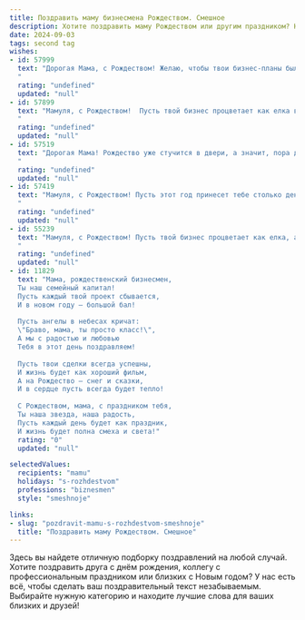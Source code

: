 ```yaml
---
title: Поздравить маму бизнесмена Рождеством. Смешное
description: Хотите поздравить маму Рождеством или другим праздником? Наш ИИ создаст незабываемое поздравление, а вы обязательно выделитесь среди других.  
date: 2024-09-03
tags: second tag
wishes:
- id: 57999
  text: "Дорогая Мама, с Рождеством! Желаю, чтобы твои бизнес-планы были настолько же успешны, как твои праздничные рецепты, а конкуренты были настолько же милыми, как твой праздничный стол! 🎄🍾
  "
  rating: "undefined"
  updated: "null"
- id: 57899
  text: "Мамуля, с Рождеством!  Пусть твой бизнес процветает как елка в этот праздничный день, а деньги текут рекой, как шампанское на корпоративе! 😉🍾
  "
  rating: "undefined"
  updated: "null"
- id: 57519
  text: "Дорогая Мама! Рождество уже стучится в двери, а значит, пора доставать из закромов не только праздничный ужин, но и бизнес-план на следующий год! Пусть сделки заключаются сами собой, инвестиции растут как на дрожжах, а конкуренты трепещут перед твоим деловым чутьем! С Рождеством! 🎉
  "
  rating: "undefined"
  updated: "null"
- id: 57419
  text: "Мамуля, с Рождеством! Пусть этот год принесет тебе столько денег, сколько ты успеешь пересчитать за праздничным столом. 😉🥂
  "
  rating: "undefined"
  updated: "null"
- id: 55239
  text: "Мамуля, с Рождеством! Пусть твой бизнес процветает как елка, а прибыль растет как снежный ком! И пусть все твои сделки будут такими же удачными, как твоя готовка — просто шедевр! 🎄💰🎉
  "
  rating: "undefined"
  updated: "null"
- id: 11829
  text: "Мама, рождественский бизнесмен,
  Ты наш семейный капитал!
  Пусть каждый твой проект сбывается,
  И в новом году — большой бал!
  
  Пусть ангелы в небесах кричат:
  \"Браво, мама, ты просто класс!\",
  А мы с радостью и любовью
  Тебя в этот день поздравляем!
  
  Пусть твои сделки всегда успешны,
  И жизнь будет как хороший фильм,
  А на Рождество — снег и сказки,
  И в сердце пусть всегда будет тепло!
  
  С Рождеством, мама, с праздником тебя,
  Ты наша звезда, наша радость,
  Пусть каждый день будет как праздник,
  И жизнь будет полна смеха и света!"
  rating: "0"
  updated: "null"

selectedValues:
  recipients: "mamu"
  holidays: "s-rozhdestvom"
  professions: "biznesmen"
  style: "smeshnoje"

links:
- slug: "pozdravit-mamu-s-rozhdestvom-smeshnoje"
  title: "Поздравить маму Рождеством. Смешное"
---
```


Здесь вы найдете отличную подборку поздравлений на любой случай. 
Хотите поздравить друга с днём рождения, коллегу с профессиональным праздником или близких с Новым годом? У нас есть всё, чтобы сделать ваш поздравительный текст незабываемым. Выбирайте нужную категорию и находите лучшие слова для ваших близких и друзей!
